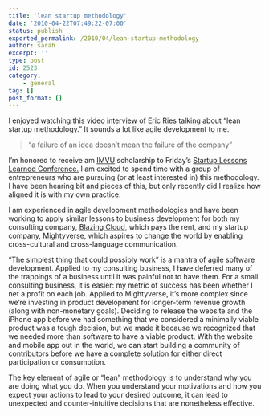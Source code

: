 ```yaml
---
title: 'lean startup methodology'
date: '2010-04-22T07:49:22-07:00'
status: publish
exported_permalink: /2010/04/lean-startup-methodology
author: sarah
excerpt: ''
type: post
id: 2523
category:
    - general
tag: []
post_format: []
---
```

I enjoyed watching this [video interview](http://vator.tv/news/show/2010-04-21-eric-ries-on-his-lean-startup-methodology?utm_content=sarah@ultrasaurus.com&utm_source=VerticalResponse&utm_medium=Email&utm_term=&utm_campaign=Eric%20Ries%20on%20his%20lean%20startup%20methodology%20-%20VatorNews%20Newsletter) of Eric Ries talking about “lean startup methodology.” It sounds a lot like agile development to me.

> “a failure of an idea doesn’t mean the failure of the company”

I’m honored to receive am [IMVU](http://www.imvu.com/) scholarship to Friday’s [Startup Lessons Learned Conference.](http://www.sllconf.com/) I am excited to spend time with a group of entrepreneurs who are pursuing (or at least interested in) this methodology. I have been hearing bit and pieces of this, but only recently did I realize how aligned it is with my own practice.

I am experienced in agile development methodologies and have been working to apply similar lessons to business development for both my consulting company, [Blazing Cloud](http://blazingcloud.net), which pays the rent, and my startup company, [Mightyverse](https://www.mightyverse.com), which aspires to change the world by enabling cross-cultural and cross-language communication.

“The simplest thing that could possibly work” is a mantra of agile software development. Applied to my consulting business, I have deferred many of the trappings of a business until it was painful not to have them. For a small consulting business, it is easier: my metric of success has been whether I net a profit on each job. Applied to Mightyverse, it’s more complex since we’re investing in product development for longer-term revenue growth (along with non-monetary goals). Deciding to release the website and the iPhone app before we had something that we considered a minimally viable product was a tough decision, but we made it because we recognized that we needed more than software to have a viable product. With the website and mobile app out in the world, we can start building a community of contributors before we have a complete solution for either direct participation or consumption.

The key element of agile or “lean” methodology is to understand why you are doing what you do. When you understand your motivations and how you expect your actions to lead to your desired outcome, it can lead to unexpected and counter-intuitive decisions that are nonetheless effective.